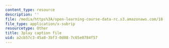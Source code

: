 ```yaml
---
content_type: resource
description: ''
file: /media/https%3A/open-learning-course-data-rc.s3.amazonaws.com/18-03sc-differential-equations-fall-2011/a2cb57c345a83bf30d887c65e0784f57_sZ2qulI6GEk.srt
file_type: application/x-subrip
resourcetype: Other
title: 3play caption file
uid: a2cb57c3-45a8-3bf3-0d88-7c65e0784f57
---
```


